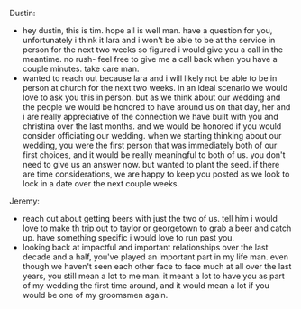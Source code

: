 Dustin:
- hey dustin, this is tim. hope all is well man. have a question for you, unfortunately i think it lara and i won't be able to be at the service in person for the next two weeks so figured i would give you a call in the meantime. no rush- feel free to give me a call back when you have a couple minutes. take care man.
- wanted to reach out because lara and i will likely not be able to be in person at church for the next two weeks. in an ideal scenario we would love to ask you this in person. but as we think about our wedding and the people we would be honored to have around us on that day, her and i are really appreciative of the connection we have built with you and christina over the last months. and we would be honored if you would consider officiating our wedding. when we starting thinking about our wedding, you were the first person that was immediately both of our first choices, and it would be really meaningful to both of us. you don't need to give us an answer now. but wanted to plant the seed. if there are time considerations, we are happy to keep you posted as we look to lock in a date over the next couple weeks.


Jeremy:
- reach out about getting beers with just the two of us. tell him i would love to make th trip out to taylor or georgetown to grab a beer and catch up. have something specific i would love to run past you.
- looking back at impactful and important relationships over the last decade and a half, you've played an important part in my life man. even though we haven't seen each other face to face much at all over the last years, you still mean a lot to me man. it meant a lot to have you as part of my wedding the first time around, and it would mean a lot if you would be one of my groomsmen again.
